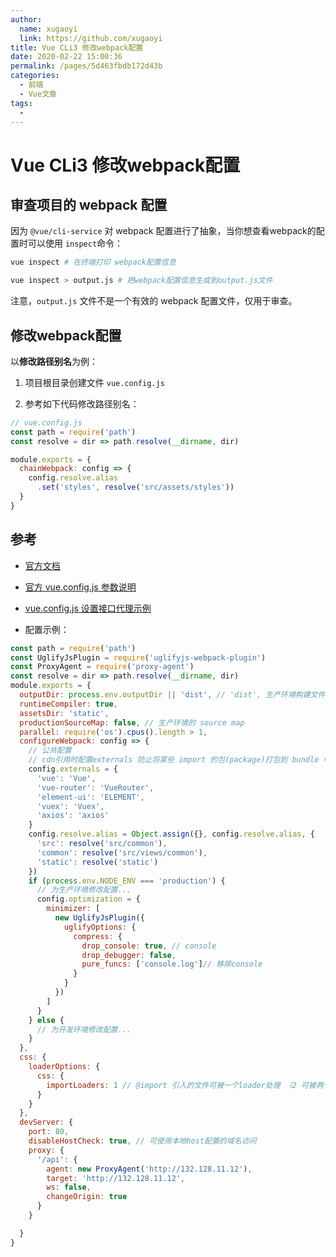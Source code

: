 ```yaml
---
author: 
  name: xugaoyi
  link: https://github.com/xugaoyi
title: Vue CLi3 修改webpack配置
date: 2020-02-22 15:00:36
permalink: /pages/5d463fbdb172d43b
categories: 
  - 前端
  - Vue文章
tags: 
  - 
---
```

# Vue CLi3 修改webpack配置

## 审查项目的 webpack 配置

因为 `@vue/cli-service` 对 webpack 配置进行了抽象，当你想查看webpack的配置时可以使用 `inspect`命令：
<!-- more -->
```sh
vue inspect # 在终端打印 webpack配置信息
```

```sh
vue inspect > output.js # 把webpack配置信息生成到output.js文件
```

注意，`output.js` 文件不是一个有效的 webpack 配置文件，仅用于审查。



## 修改webpack配置

以**修改路径别名**为例：

1. 项目根目录创建文件 `vue.config.js`

2. 参考如下代码修改路径别名：

```js
// vue.config.js
const path = require('path')
const resolve = dir => path.resolve(__dirname, dir)

module.exports = {
  chainWebpack: config => {
    config.resolve.alias
      .set('styles', resolve('src/assets/styles'))
  }
}
```



## 参考

* [官方文档](https://cli.vuejs.org/zh/guide/webpack.html)
* [官方 vue.config.js 参数说明](https://cli.vuejs.org/zh/config/#vue-config-js)
* [vue.config.js 设置接口代理示例](https://github.com/ustbhuangyi/vue-music/blob/master/vue.config.js)

* 配置示例：

```js
const path = require('path')
const UglifyJsPlugin = require('uglifyjs-webpack-plugin')
const ProxyAgent = require('proxy-agent')
const resolve = dir => path.resolve(__dirname, dir)
module.exports = {
  outputDir: process.env.outputDir || 'dist', // 'dist', 生产环境构建文件的目录
  runtimeCompiler: true,
  assetsDir: 'static',
  productionSourceMap: false, // 生产环境的 source map
  parallel: require('os').cpus().length > 1,
  configureWebpack: config => {
    // 公共配置
    // cdn引用时配置externals 防止将某些 import 的包(package)打包到 bundle 中，而是在运行时(runtime)再去从外部获取这些扩展依赖
    config.externals = {
      'vue': 'Vue',
      'vue-router': 'VueRouter',
      'element-ui': 'ELEMENT',
      'vuex': 'Vuex',
      'axios': 'axios'
    }
    config.resolve.alias = Object.assign({}, config.resolve.alias, {
      'src': resolve('src/common'),
      'common': resolve('src/views/common'),
      'static': resolve('static')
    })
    if (process.env.NODE_ENV === 'production') {
      // 为生产环境修改配置...
      config.optimization = {
        minimizer: [
          new UglifyJsPlugin({
            uglifyOptions: {
              compress: {
                drop_console: true, // console
                drop_debugger: false,
                pure_funcs: ['console.log']// 移除console
              }
            }
          })
        ]
      }
    } else {
      // 为开发环境修改配置...
    }
  },
  css: {
    loaderOptions: {
      css: {
        importLoaders: 1 // @import 引入的文件可被一个loader处理 （2 可被两个loader处理）
      }
    }
  },
  devServer: {
    port: 80,
    disableHostCheck: true, // 可使用本地host配置的域名访问
    proxy: {
      '/api': {
        agent: new ProxyAgent('http://132.128.11.12'),
        target: 'http://132.128.11.12',
        ws: false,
        changeOrigin: true
      }
    }

  }
}
```

